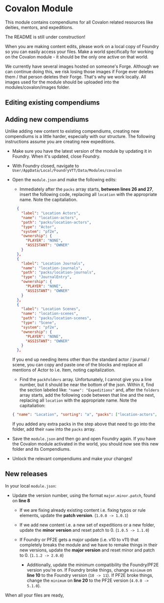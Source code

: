 # Covalon Module

This module contains compendiums for all Covalon related resources like deities, mentors, and expeditions.

The README is still under construction!

When you are making content edits, please work on a local copy of Foundry so you can easily access your files. Make a world specifically for working on the Covalon module - it should be the only one active on that world.

We currently have several images hosted on someone's Forge. Although we can continue doing this, we risk losing those images if Forge ever deletes them / that person deletes their Forge. That's why we work locally. All images used for the module should be uploaded into the modules/covalon/images folder.

## Editing existing compendiums


## Adding new compendiums
Unlike adding new content to existing compendiums, creating new compendiums is a little harder, especially with our structure. The following instructions assume you are creating new expeditions.

- Make sure you have the latest version of the module by updating it in Foundry. When it's updated, close Foundry.

- With Foundry closed, navigate to `User/AppData/Local/FoundryVTT/Data/Modules/covalon`

- Open the `module.json` and make the following edits:

  - Immediately after the `packs` array starts, **between lines 26 and 27**, insert the following code, replacing all `location` with the appropriate name. Note the capitaliation.
  ```json
    {
      "label": "Location Actors",
      "name": "location-actors",
      "path": "packs/location-actors",
      "type": "Actor",
      "system": "pf2e",
      "ownership": {
        "PLAYER": "NONE",
        "ASSISTANT": "OWNER"
      }
    },
    {
      "label": "Location Journals",
      "name": "location-journals",
      "path": "packs/location-journals",
      "type": "JournalEntry",
      "ownership": {
        "PLAYER": "NONE",
        "ASSISTANT": "OWNER"
      }
    },
    {
      "label": "Location Scenes",
      "name": "location-scenes",
      "path": "packs/location-scenes",
      "type": "Scene",
      "system": "pf2e",
      "ownership": {
        "PLAYER": "NONE",
        "ASSISTANT": "OWNER"
      }
    },
    ```
  If you end up needing items other than the standard actor / journal / scene, you can copy and paste one of the blocks and replace all mentions of Actor to i.e. Item, noting capitalization.

  - Find the `packFolders` array. Unfortunately, I cannot give you a line number, but it should be near the bottom of the json. Within it, find the section labeled like: `"name": "Expeditions"` and, after the `folders` array starts, add the following code between that line and the next, replacing all `location` with the appropriate name. Note the capitaliation:
  ```json
  { "name": "Location", "sorting": "a", "packs": ["location-actors", "location-journals", "location-scenes"] },
  ```
  If you added any extra packs in the step above that need to go into the folder, add their `name` into the `packs` array.

- Save the `module.json` and then go and open Foundry again. If you have the Covalon module activated in the world, you should now see this new folder and its Compendiums.

- Unlock the relevant compendiums and make your changes!

## New releases
In your local `module.json`:

- Update the version number, using the format `major.minor.patch`, found on **line 8**

  - If we are fixing already existing content i.e. fixing typos or rule elements, update the **patch version**. (`1.0.0 -> 1.0.1`)

  - If we add new content i.e. a new set of expeditions or a new folder, update the **minor version** and reset patch to 0. (`1.0.5 -> 1.1.0`)

  - If Foundry or PF2E gets a major update (i.e. v10 to v11) that completely breaks the module and we have to remake things in their new versions, update the **major version** and reset minor and patch to 0. (`1.1.2 -> 2.0.0`)

    - Additionally, update the minimum compatibility the Foundry/PF2E version you're on. If Foundry broke things, change `minimum` on **line 10** to the Foundry version (`10 -> 11`). If PF2E broke things, change the `minimum` on **line 20** to the PF2E version (`4.0.0 -> 5.1.0`).

When all your files are ready,